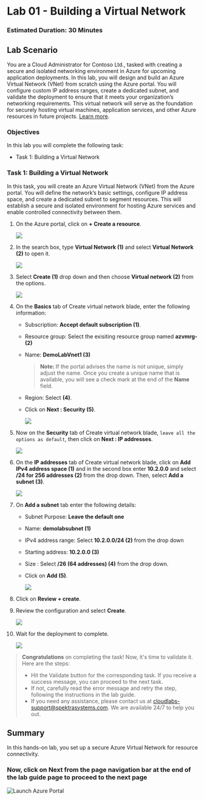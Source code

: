 # Lab 01 - Building a Virtual Network

### Estimated Duration: 30 Minutes

## Lab Scenario

You are a Cloud Administrator for Contoso Ltd., tasked with creating a secure and isolated networking environment in Azure for upcoming application deployments. In this lab, you will design and build an Azure Virtual Network (VNet) from scratch using the Azure portal. You will configure custom IP address ranges, create a dedicated subnet, and validate the deployment to ensure that it meets your organization’s networking requirements. This virtual network will serve as the foundation for securely hosting virtual machines, application services, and other Azure resources in future projects. [Learn more](https://docs.microsoft.com/en-us/azure/virtual-network/virtual-networks-overview).

### Objectives

In this lab you will complete the following task:

- Task 1: Building a Virtual Network

### Task 1: Building a Virtual Network

In this task, you will create an Azure Virtual Network (VNet) from the Azure portal. You will define the network’s basic settings, configure IP address space, and create a dedicated subnet to segment resources. This will establish a secure and isolated environment for hosting Azure services and enable controlled connectivity between them.

1. On the Azure portal, click on **+ Create a resource**.

    ![](../instructions/images/Lab0-00.png)
    
2. In the search box, type **Virtual Network (1)** and select **Virtual Network (2)** to open it.

     ![](../instructions/images/Lab0-01.png)
     
3. Select **Create (1)** drop down and then choose **Virtual network (2)** from the options.

      ![](../instructions/images/Lab0-02.png)
      
4. On the **Basics** tab of Create virtual network blade, enter the following information:
    
    -  Subscription: **Accept default subscription (1)**.
    
    -  Resource group: Select the exisiting resource group named **azvmrg-<inject key="Deployment ID" enableCopy="false"/> (2)**
    
    -  Name: **DemoLabVnet1 (3)**
    
       > **Note:** If the portal advises the name is not unique, simply adjust the name. Once you create a unique name that is available, you will see a check mark at the end of the **Name** field.

    -  Region: Select **<inject key="Region" enableCopy="false"/>** **(4)**.

    -  Click on **Next : Security (5)**.

       ![](../instructions/images/Lab0-03.png)
    
5. Now on the **Security** tab of Create virtual network blade, `leave all the options as default`, then click on **Next : IP addresses**.

    ![](images/Lab0-04.png)

6. On the **IP addresses** tab of Create virtual network blade, click on **Add IPv4 address space (1)** and in the second box enter **10.2.0.0** and select **/24 for 256 addresses (2)** from the drop down. Then, select **Add a subnet (3)**.
 
   ![](images/Lab0-05.png)

7.  On **Add a subnet** tab enter the following details: 

      - Subnet Purpose: **Leave the default one**
   
      - Name: **demolabsubnet (1)**

      - IPv4 address range: Select **10.2.0.0/24 (2)** from the drop down
      
      - Starting address: **10.2.0.0 (3)**
      
      - Size : Select **/26 (64 addresses) (4)** from the drop down.
      
      - Click on **Add (5)**. 

        ![](../instructions/images/Lab0-06.png)

8. Click on **Review + create**.
     
9. Review the configuration and select **Create**.

    ![](images/Lab0-07.png)

10. Wait for the deployment to complete.

    ![](images/Lab0-08.png)

> **Congratulations** on completing the task! Now, it's time to validate it. Here are the steps:
> - Hit the Validate button for the corresponding task. If you receive a success message, you can proceed to the next task.
> - If not, carefully read the error message and retry the step, following the instructions in the lab guide. 
> - If you need any assistance, please contact us at cloudlabs-support@spektrasystems.com. We are available 24/7 to help you out.    

<validation step="2c2d3a0e-0590-4a36-9c5f-20f1da567eab" />


    
## Summary

In this hands-on lab, you set up a secure Azure Virtual Network for resource connectivity.

### Now, click on **Next** from the page navigation bar at the end of the lab guide page to proceed to the next page

   ![Launch Azure Portal](../instructions/images/avm-18.png)
